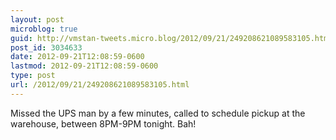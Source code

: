 ```yaml
---
layout: post
microblog: true
guid: http://vmstan-tweets.micro.blog/2012/09/21/249208621089583105.html
post_id: 3034633
date: 2012-09-21T12:08:59-0600
lastmod: 2012-09-21T12:08:59-0600
type: post
url: /2012/09/21/249208621089583105.html
---
```

Missed the UPS man by a few minutes, called to schedule pickup at the warehouse, between 8PM-9PM tonight. Bah!
